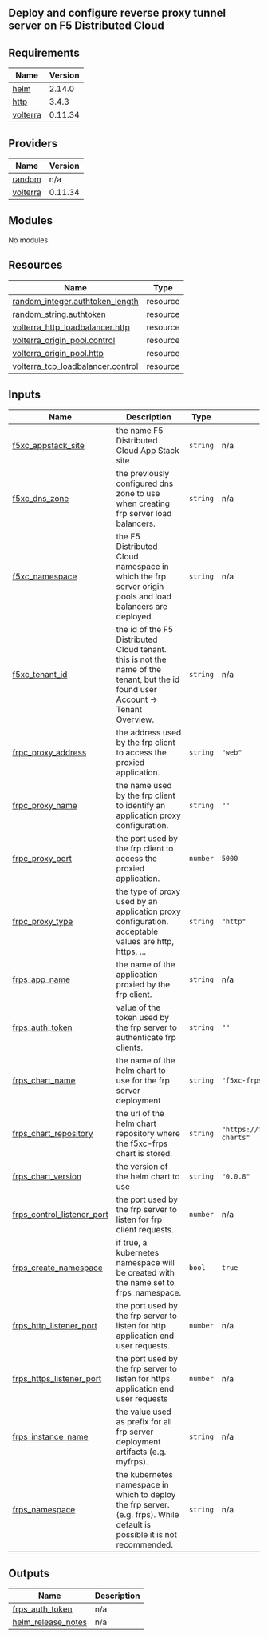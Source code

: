 ## Deploy and configure reverse proxy tunnel server on F5 Distributed Cloud


<!-- BEGIN_TF_DOCS -->
## Requirements

| Name | Version |
|------|---------|
| <a name="requirement_helm"></a> [helm](#requirement\_helm) | 2.14.0 |
| <a name="requirement_http"></a> [http](#requirement\_http) | 3.4.3 |
| <a name="requirement_volterra"></a> [volterra](#requirement\_volterra) | 0.11.34 |

## Providers

| Name | Version |
|------|---------|
| <a name="provider_random"></a> [random](#provider\_random) | n/a |
| <a name="provider_volterra"></a> [volterra](#provider\_volterra) | 0.11.34 |

## Modules

No modules.

## Resources

| Name | Type |
|------|------|
| [random_integer.authtoken_length](https://registry.terraform.io/providers/hashicorp/random/latest/docs/resources/integer) | resource |
| [random_string.authtoken](https://registry.terraform.io/providers/hashicorp/random/latest/docs/resources/string) | resource |
| [volterra_http_loadbalancer.http](https://registry.terraform.io/providers/volterraedge/volterra/0.11.34/docs/resources/http_loadbalancer) | resource |
| [volterra_origin_pool.control](https://registry.terraform.io/providers/volterraedge/volterra/0.11.34/docs/resources/origin_pool) | resource |
| [volterra_origin_pool.http](https://registry.terraform.io/providers/volterraedge/volterra/0.11.34/docs/resources/origin_pool) | resource |
| [volterra_tcp_loadbalancer.control](https://registry.terraform.io/providers/volterraedge/volterra/0.11.34/docs/resources/tcp_loadbalancer) | resource |

## Inputs

| Name | Description | Type | Default | Required |
|------|-------------|------|---------|:--------:|
| <a name="input_f5xc_appstack_site"></a> [f5xc\_appstack\_site](#input\_f5xc\_appstack\_site) | the name F5 Distributed Cloud App Stack site | `string` | n/a | yes |
| <a name="input_f5xc_dns_zone"></a> [f5xc\_dns\_zone](#input\_f5xc\_dns\_zone) | the previously configured dns zone to use when creating frp server load balancers. | `string` | n/a | yes |
| <a name="input_f5xc_namespace"></a> [f5xc\_namespace](#input\_f5xc\_namespace) | the F5 Distributed Cloud namespace in which the frp server origin pools and load balancers are deployed. | `string` | n/a | yes |
| <a name="input_f5xc_tenant_id"></a> [f5xc\_tenant\_id](#input\_f5xc\_tenant\_id) | the id of the F5 Distributed Cloud tenant. this is not the name of the tenant, but the id found user Account -> Tenant Overview. | `string` | n/a | yes |
| <a name="input_frpc_proxy_address"></a> [frpc\_proxy\_address](#input\_frpc\_proxy\_address) | the address used by the frp client to access the proxied application. | `string` | `"web"` | no |
| <a name="input_frpc_proxy_name"></a> [frpc\_proxy\_name](#input\_frpc\_proxy\_name) | the name used by the frp client to identify an application proxy configuration. | `string` | `""` | no |
| <a name="input_frpc_proxy_port"></a> [frpc\_proxy\_port](#input\_frpc\_proxy\_port) | the port used by the frp client to access the proxied application. | `number` | `5000` | no |
| <a name="input_frpc_proxy_type"></a> [frpc\_proxy\_type](#input\_frpc\_proxy\_type) | the type of proxy used by an application proxy configuration. acceptable values are http, https, ... | `string` | `"http"` | no |
| <a name="input_frps_app_name"></a> [frps\_app\_name](#input\_frps\_app\_name) | the name of the application proxied by the frp client. | `string` | n/a | yes |
| <a name="input_frps_auth_token"></a> [frps\_auth\_token](#input\_frps\_auth\_token) | value of the token used by the frp server to authenticate frp clients. | `string` | `""` | no |
| <a name="input_frps_chart_name"></a> [frps\_chart\_name](#input\_frps\_chart\_name) | the name of the helm chart to use for the frp server deployment | `string` | `"f5xc-frps"` | no |
| <a name="input_frps_chart_repository"></a> [frps\_chart\_repository](#input\_frps\_chart\_repository) | the url of the helm chart repository where the f5xc-frps chart is stored. | `string` | `"https://f5businessdevelopment.github.io/helm-charts"` | no |
| <a name="input_frps_chart_version"></a> [frps\_chart\_version](#input\_frps\_chart\_version) | the version of the helm chart to use | `string` | `"0.0.8"` | no |
| <a name="input_frps_control_listener_port"></a> [frps\_control\_listener\_port](#input\_frps\_control\_listener\_port) | the port used by the frp server to listen for frp client requests. | `number` | n/a | yes |
| <a name="input_frps_create_namespace"></a> [frps\_create\_namespace](#input\_frps\_create\_namespace) | if true, a kubernetes namespace will be created with the name set to frps\_namespace. | `bool` | `true` | no |
| <a name="input_frps_http_listener_port"></a> [frps\_http\_listener\_port](#input\_frps\_http\_listener\_port) | the port used by the frp server to listen for http application end user requests. | `number` | n/a | yes |
| <a name="input_frps_https_listener_port"></a> [frps\_https\_listener\_port](#input\_frps\_https\_listener\_port) | the port used by the frp server to listen for https application end user requests | `number` | n/a | yes |
| <a name="input_frps_instance_name"></a> [frps\_instance\_name](#input\_frps\_instance\_name) | the value used as prefix for all frp server deployment artifacts (e.g. myfrps). | `string` | n/a | yes |
| <a name="input_frps_namespace"></a> [frps\_namespace](#input\_frps\_namespace) | the kubernetes namespace in which to deploy the frp server. (e.g. frps). While default is possible it is not recommended. | `string` | n/a | yes |

## Outputs

| Name | Description |
|------|-------------|
| <a name="output_frps_auth_token"></a> [frps\_auth\_token](#output\_frps\_auth\_token) | n/a |
| <a name="output_helm_release_notes"></a> [helm\_release\_notes](#output\_helm\_release\_notes) | n/a |
<!-- END_TF_DOCS -->
